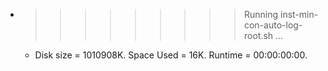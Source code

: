 * >>>>>>>>> Running inst-min-con-auto-log-root.sh ...
  * Disk size = 1010908K. Space Used = 16K. Runtime = 00:00:00:00.

